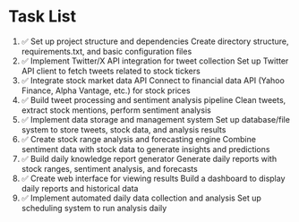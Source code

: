 # Task List

1. ✅ Set up project structure and dependencies
Create directory structure, requirements.txt, and basic configuration files
2. ✅ Implement Twitter/X API integration for tweet collection
Set up Twitter API client to fetch tweets related to stock tickers
3. ✅ Integrate stock market data API
Connect to financial data API (Yahoo Finance, Alpha Vantage, etc.) for stock prices
4. ✅ Build tweet processing and sentiment analysis pipeline
Clean tweets, extract stock mentions, perform sentiment analysis
5. ✅ Implement data storage and management system
Set up database/file system to store tweets, stock data, and analysis results
6. ✅ Create stock range analysis and forecasting engine
Combine sentiment data with stock data to generate insights and predictions
7. ✅ Build daily knowledge report generator
Generate daily reports with stock ranges, sentiment analysis, and forecasts
8. ✅ Create web interface for viewing results
Build a dashboard to display daily reports and historical data
9. ✅ Implement automated daily data collection and analysis
Set up scheduling system to run analysis daily

